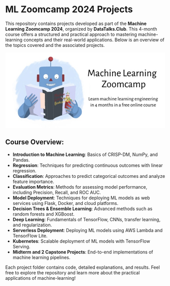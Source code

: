 # ML Zoomcamp 2024 Projects

This repository contains projects developed as part of the **Machine Learning Zoomcamp 2024**, organized by **DataTalks.Club**. 
  This 4-month course offers a structured and practical approach to mastering machine-learning concepts and their real-world applications. 
Below is an overview of the topics covered and the associated projects.

<img src="images/zoomcamp.jpg" />

## Course Overview:

- **Introduction to Machine Learning**: Basics of CRISP-DM, NumPy, and Pandas.
- **Regression**: Techniques for predicting continuous outcomes with linear regression.
- **Classification**: Approaches to predict categorical outcomes and analyze feature importance.
- **Evaluation Metrics**: Methods for assessing model performance, including Precision, Recall, and ROC AUC.
- **Model Deployment**: Techniques for deploying ML models as web services using Flask, Docker, and cloud platforms.
- **Decision Trees & Ensemble Learning**: Advanced methods such as random forests and XGBoost.
- **Deep Learning**: Fundamentals of TensorFlow, CNNs, transfer learning, and regularization.
- **Serverless Deployment**: Deploying ML models using AWS Lambda and TensorFlow Lite.
- **Kubernetes**: Scalable deployment of ML models with TensorFlow Serving.
- **Midterm and 2 Capstone Projects**: End-to-end implementations of machine learning pipelines.

Each project folder contains code, detailed explanations, and results.
Feel free to explore the repository and learn more about the practical applications of machine-learning!

